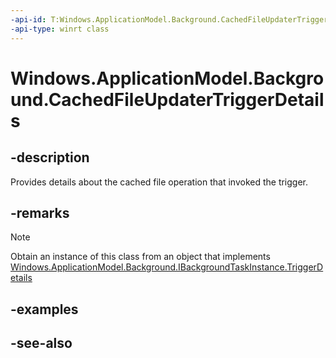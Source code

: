 ```yaml
---
-api-id: T:Windows.ApplicationModel.Background.CachedFileUpdaterTriggerDetails
-api-type: winrt class
---
```


<!-- Class syntax.
public class CachedFileUpdaterTriggerDetails : Windows.ApplicationModel.Background.ICachedFileUpdaterTriggerDetails
-->

# Windows.ApplicationModel.Background.CachedFileUpdaterTriggerDetails

## -description
Provides details about the cached file operation that invoked the trigger.

## -remarks
> [!NOTE]
> Obtain an instance of this class from an object that implements [Windows.ApplicationModel.Background.IBackgroundTaskInstance.TriggerDetails](ibackgroundtaskinstance_triggerdetails.md)

## -examples

## -see-also
